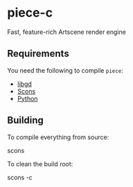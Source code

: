 piece-c
=======

Fast, feature-rich Artscene render engine


Requirements
------------

You need the following to compile ``piece``:

* [libgd](http://libgd.bitbucket.org/)
* [Scons](http://www.scons.org/)
* [Python](http://python.org/)


Building
--------

To compile everything from source:

  scons

To clean the build root:

  scons -c
